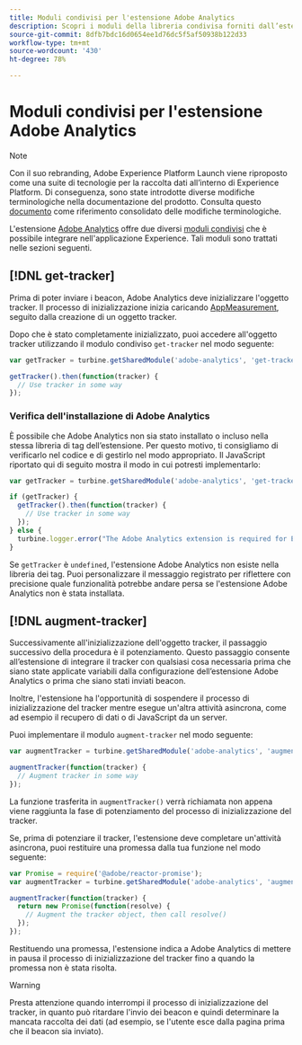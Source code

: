 ```yaml
---
title: Moduli condivisi per l'estensione Adobe Analytics
description: Scopri i moduli della libreria condivisa forniti dall’estensione tag Adobe Analytics in Adobe Experience Platform.
source-git-commit: 8dfb7bdc16d0654ee1d76dc5f5af50938b122d33
workflow-type: tm+mt
source-wordcount: '430'
ht-degree: 78%

---
```


# Moduli condivisi per l&#39;estensione Adobe Analytics

>[!NOTE]
>
>Con il suo rebranding, Adobe Experience Platform Launch viene riproposto come una suite di tecnologie per la raccolta dati all’interno di Experience Platform. Di conseguenza, sono state introdotte diverse modifiche terminologiche nella documentazione del prodotto. Consulta questo [documento](../../../term-updates.md) come riferimento consolidato delle modifiche terminologiche.

L&#39;estensione [Adobe Analytics](./overview.md) offre due diversi [moduli condivisi](../../../extension-dev/web/shared.md) che è possibile integrare nell&#39;applicazione Experience. Tali moduli sono trattati nelle sezioni seguenti.

## [!DNL get-tracker]

Prima di poter inviare i beacon, Adobe Analytics deve inizializzare l&#39;oggetto tracker. Il processo di inizializzazione inizia caricando [AppMeasurement](https://experienceleague.adobe.com/docs/analytics/implementation/js/overview.html?lang=it), seguito dalla creazione di un oggetto tracker.

Dopo che è stato completamente inizializzato, puoi accedere all&#39;oggetto tracker utilizzando il modulo condiviso `get-tracker` nel modo seguente:

```js
var getTracker = turbine.getSharedModule('adobe-analytics', 'get-tracker');

getTracker().then(function(tracker) {
  // Use tracker in some way
});
```

### Verifica dell&#39;installazione di Adobe Analytics

È possibile che Adobe Analytics non sia stato installato o incluso nella stessa libreria di tag dell’estensione. Per questo motivo, ti consigliamo di verificarlo nel codice e di gestirlo nel modo appropriato. Il JavaScript riportato qui di seguito mostra il modo in cui potresti implementarlo:

```js
var getTracker = turbine.getSharedModule('adobe-analytics', 'get-tracker');

if (getTracker) {
  getTracker().then(function(tracker) {
    // Use tracker in some way
  });
} else {
  turbine.logger.error("The Adobe Analytics extension is required for Extension XYZ to function properly.");
}
```

Se `getTracker` è `undefined`, l&#39;estensione Adobe Analytics non esiste nella libreria dei tag. Puoi personalizzare il messaggio registrato per riflettere con precisione quale funzionalità potrebbe andare persa se l&#39;estensione Adobe Analytics non è stata installata.


## [!DNL augment-tracker]

Successivamente all&#39;inizializzazione dell&#39;oggetto tracker, il passaggio successivo della procedura è il potenziamento. Questo passaggio consente all’estensione di integrare il tracker con qualsiasi cosa necessaria prima che siano state applicate variabili dalla configurazione dell’estensione Adobe Analytics o prima che siano stati inviati beacon.

Inoltre, l&#39;estensione ha l&#39;opportunità di sospendere il processo di inizializzazione del tracker mentre esegue un&#39;altra attività asincrona, come ad esempio il recupero di dati o di JavaScript da un server.

Puoi implementare il modulo `augment-tracker` nel modo seguente:

```js
var augmentTracker = turbine.getSharedModule('adobe-analytics', 'augment-tracker');

augmentTracker(function(tracker) {
  // Augment tracker in some way
});
```

La funzione trasferita in `augmentTracker()` verrà richiamata non appena viene raggiunta la fase di potenziamento del processo di inizializzazione del tracker.

Se, prima di potenziare il tracker, l&#39;estensione deve completare un&#39;attività asincrona, puoi restituire una promessa dalla tua funzione nel modo seguente:

```js
var Promise = require('@adobe/reactor-promise');
var augmentTracker = turbine.getSharedModule('adobe-analytics', 'augment-tracker');

augmentTracker(function(tracker) {
  return new Promise(function(resolve) {
    // Augment the tracker object, then call resolve()
  });
});
```

Restituendo una promessa, l&#39;estensione indica a Adobe Analytics di mettere in pausa il processo di inizializzazione del tracker fino a quando la promessa non è stata risolta.

>[!WARNING]
>
>Presta attenzione quando interrompi il processo di inizializzazione del tracker, in quanto può ritardare l&#39;invio dei beacon e quindi determinare la mancata raccolta dei dati (ad esempio, se l&#39;utente esce dalla pagina prima che il beacon sia inviato).
